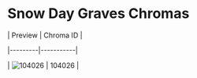 # Snow Day Graves Chromas


| Preview | Chroma ID |

|---------|-----------|

| ![104026](https://raw.communitydragon.org/latest/plugins/rcp-be-lol-game-data/global/default/v1/champion-chroma-images/104/104026.png) | 104026 |
